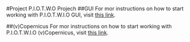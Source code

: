 #Project P.I.O.T.W.O
Projech
##GUI
For mor instructions on how to start working with P.I.O.T.W.I.O GUI, visit [this link](https://github.com/MF57/-IOT-P.I.O.T.W.O-Project/tree/master/GUI).

##(v)Copernicus
For mor instructions on how to start working with P.I.O.T.W.I.O (v)Copernicus, visit [this link](https://github.com/MF57/-IOT-P.I.O.T.W.O-Project/tree/master/vcopernicus_light_show).
